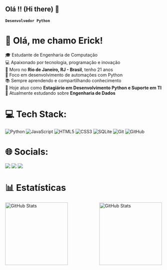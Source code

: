 ## Olá !! (Hi there) 👋

**`Desenvolvedor Python`**

# 👋 Olá, me chamo **Erick**!

🎓 Estudante de Engenharia de Computação<br/>
💻 Apaixonado por tecnologia, programação e inovação<br/>
📍 Moro no **Rio de Janeiro, RJ - Brasil**, tenho 21 anos<br/>
🚀 Foco em desenvolvimento de automações com Python<br/>
📚 Sempre aprendendo e compartilhando conhecimento<br/>
🔭 Hoje atuo como **Estagiário em Desenvolvimento Python e Suporte em TI**<br/>
🌱 Atualmente estudando sobre **Engenharia de Dados**<br/>

# 💻 Tech Stack:

![Python](https://img.shields.io/badge/python-3670A0?style=for-the-badge&logo=python&logoColor=ffdd54) 
![JavaScript](https://img.shields.io/badge/javascript-%23323330.svg?style=for-the-badge&logo=javascript&logoColor=%23F7DF1E) 
![HTML5](https://img.shields.io/badge/html5-%23E34F26.svg?style=for-the-badge&logo=html5&logoColor=white) 
![CSS3](https://img.shields.io/badge/css3-%231572B6.svg?style=for-the-badge&logo=css3&logoColor=white) 
![SQLite](https://img.shields.io/badge/sqlite-%2307405e.svg?style=for-the-badge&logo=sqlite&logoColor=white) 
![Git](https://img.shields.io/badge/git-%23F05033.svg?style=for-the-badge&logo=git&logoColor=white) 
![GitHub](https://img.shields.io/badge/github-%23121011.svg?style=for-the-badge&logo=github&logoColor=white)

# 🌐 Socials:

<div> 
 <a href="https://instagram.com/__erick_z" target="_blank"><img src="https://img.shields.io/badge/-Instagram-%23E4405F?style=for-the-badge&logo=instagram&logoColor=white" target="_blank"></a>
 <a href = "erick.b.almeida11@gmail.com"><img src="https://img.shields.io/badge/-Gmail-%23333?style=for-the-badge&logo=gmail&logoColor=white" target="_blank"></a>
 <a href="https://www.linkedin.com/in/erick-b-almeida/" target="_blank"><img src="https://img.shields.io/badge/-LinkedIn-%230077B5?style=for-the-badge&logo=linkedin&logoColor=white" target="_blank"></a> 
</div>  

# 📊 Estatísticas

<div style="display: flex; justify-content: space-between; gap: 10px;">
  <img 
      align="left" 
      alt="GitHub Stats" 
      height="200" 
      style="padding-right: 10px;" 
      src="https://github-readme-stats.vercel.app/api?username=ErickBAlmeida&show_icons=true&theme=tokyonight&include_all_commits=true&locale=pt-br" 
   />
 <img 
      align="left" 
      alt="GitHub Stats" 
      height="200"
      src="https://github-readme-stats.vercel.app/api/top-langs/?username=ErickBAlmeida&theme=tokyonight&layout=compact&custom_title=Tecnologias&langs_count=9" 
   />
</div> 
